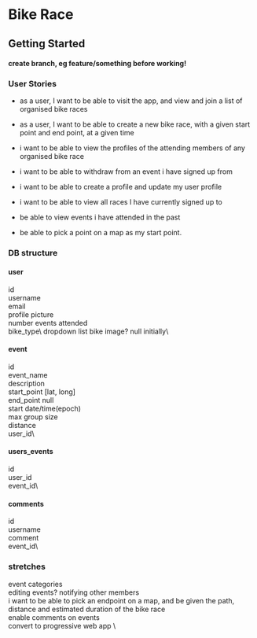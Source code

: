 # Bike Race
## Getting Started

#### create branch, eg feature/something before working!

### User Stories
- as a user, I want to be able to visit the app, and view and join a list of organised bike races

- as a user, I want to be able to create a new bike race, with a given start point and end point, at a given time

- i want to be able to view the profiles of the attending members of any organised bike race

- i want to be able to withdraw from an event i have signed up from

- i want to be able to create a profile and update my user profile

- i want to be able to view all races I have currently signed up to

- be able to view events i have attended in the past

- be able to pick a point on a map as my start point.

### DB structure

#### user
id\
username\
email\
profile picture\
number events attended\
bike_type\ dropdown list
bike image? null initially\


#### event
id\
event_name\
description\
start_point [lat, long]\
end_point null\
start date/time(epoch)\
max group size\
distance\
user_id\


#### users_events
id\
user_id\
event_id\


#### comments
id\
username\
comment\
event_id\

### stretches

event categories\
editing events? notifying other members\
i want to be able to pick an endpoint on a map, and be given the path, distance and estimated duration of the bike race\
enable comments on events\
convert to progressive web app \
